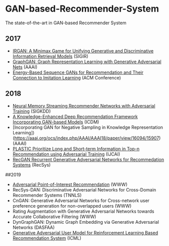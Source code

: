 # GAN-based-Recommender-System
The state-of-the-art in GAN-based Recommender System

## 2017
* [IRGAN: A Minimax Game for Unifying Generative and Discriminative Information Retrieval Models](https://arxiv.org/pdf/1705.10513.pdf) (SIGIR)
* [GraphGAN: Graph Representation Learning with Generative Adversarial Nets](https://arxiv.org/pdf/1711.08267.pdf) (AAAI)
* [Energy-Based Sequence GANs for Recommendation and Their Connection to Imitation Learning](https://arxiv.org/pdf/1706.09200.pdf) (ACM Conference)

## 2018
* [Neural Memory Streaming Recommender Networks with Adversarial Training](https://www.kdd.org/kdd2018/accepted-papers/view/neural-memory-streaming-recommender-networks-with-adversarial-training) (SIGKDD)
* [A Knowledge-Enhanced Deep Recommendation Framework Incorporating GAN-based Models](http://gdm.fudan.edu.cn/GDMWiki/attach/By%20year/Yang_ICDM18final.pdf) (ICDM)
* [Incorporating GAN for Negative Sampling in Knowledge Representation Learning])(https://aaai.org/ocs/index.php/AAAI/AAAI18/paper/view/16094/15907) (AAAI)
* [PLASTIC Prioritize Long and Short-term Information in Top-n Recommendation using Adversarial Training](https://www.ijcai.org/proceedings/2018/0511.pdf) (IJCAI)
* [RecGAN Recurrent Generative Adversarial Networks for Recommedation Systems](http://www.brianlim.net/wordpress/wp-content/uploads/2018/08/recsys2018-recgan-recommender.pdf) (RecSys)

##2019
* [Adversarial Point-of-Interest Recommendation](http://delivery.acm.org/10.1145/3320000/3313609/p3462-zhou.pdf?ip=166.104.144.128&id=3313609&acc=OPEN&key=0EC22F8658578FE1%2E3DD5647BAD8CE12F%2E4D4702B0C3E38B35%2E6D218144511F3437&__acm__=1559378059_874062267eb565c51b23458a98cfac09) (WWW)
* RecSys-DAN: Discriminative Adversarial Networks for Cross-Domain Recommender Systems (TNNLS)
* CnGAN: Generative Adversarial Networks for Cross-network user preference generation for non-overlapped users (WWW)
* Rating Augmentation with Generative Adversarial Networks towards Accurate Collaborative Filtering (WWW)
* DynGraphGAN: Dynamic Graph Embedding via Generative Adversarial Networks (DASFAA)
* [Generative Adversarial User Model for Reinforcement Learning Based Recommendation System](http://proceedings.mlr.press/v97/chen19f/chen19f.pdf) (ICML)
